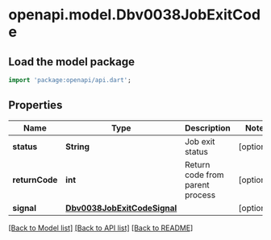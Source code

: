 # openapi.model.Dbv0038JobExitCode

## Load the model package
```dart
import 'package:openapi/api.dart';
```

## Properties
Name | Type | Description | Notes
------------ | ------------- | ------------- | -------------
**status** | **String** | Job exit status | [optional] 
**returnCode** | **int** | Return code from parent process | [optional] 
**signal** | [**Dbv0038JobExitCodeSignal**](Dbv0038JobExitCodeSignal.md) |  | [optional] 

[[Back to Model list]](../README.md#documentation-for-models) [[Back to API list]](../README.md#documentation-for-api-endpoints) [[Back to README]](../README.md)


